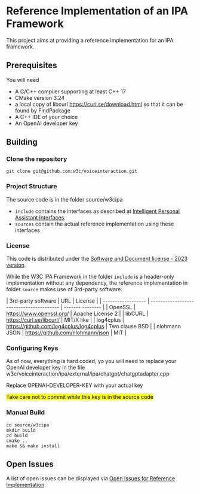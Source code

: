 # Reference Implementation of an IPA Framework

This project aims at providing a reference implementation for an IPA framework.

## Prerequisites

You will need
- A C/C++ compiler supporting at least C++ 17
- CMake version 3.24
- a local copy of libcurl https://curl.se/download.html so that it can be found by FindPackage
- A C++ IDE of your choice
- An OpenAI developer key

## Building

### Clone the repository

```
git clone git@github.com:w3c/voiceinteraction.git
```

### Project Structure

The source code is in the folder source/w3cipa

- `include` contains the interfaces as described at [Intelligent Personal Assistant Interfaces](https://w3c.github.io/voiceinteraction/voice%20interaction%20drafts/paInterfaces/paInterfaces.htm).
- `sources` contain the actual reference implementation using these interfaces

### License

This code is distributed under the [Software and Document license - 2023 version](https://www.w3.org/copyright/software-license-2023/).

While the W3C IPA Framework in the folder `include` is a header-only
implementation without any dependency, the reference implementation in folder 
`source` makes use of 3rd-party software.

| 3rd-party software | URL                                      | License          |
| ------------------ | ---------------------------------------- | ------- -------- |
| OpenSSL            | <https://www.openssl.org/>               | Apache License 2 |
| libCURL            | <https://curl.se/libcurl/>               | MIT/X like       |
| log4cplus          | <https://github.com/log4cplus/log4cplus> | Two clause BSD   |
| nlohmann JSON      | <https://github.com/nlohmann/json>       | MIT              |

### Configuring Keys

As of now, everything is hard coded, yo you will need to replace your OpenAI developer key in the file w3c/voiceinteraction/ipa/external/ipa/chatgpt/chatgptadapter.cpp

Replace OPENAI-DEVELOPER-KEY with your actual key

<mark>Take care not to commit while this key is in the source code</mark>

### Manual Build

```
cd source/w3cipa
mkdir build
cd build
cmake ..
make && make install
```
## Open Issues

A list of open issues can be displayed via [Open Issues for Reference Implementation](https://github.com/w3c/voiceinteraction/issues?q=is%3Aissue+is%3Aopen+label%3A%22reference+implementation%22).





